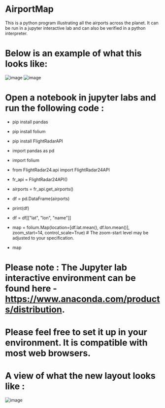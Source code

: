 # AirportMap
This is a python program illustrating all the airports across the planet. It can be run in a jupyter interactive lab and can also be verified in a python interpreter.

# Below is an example of what this looks like:

![image](https://user-images.githubusercontent.com/101802030/183252346-dd73c805-b1ed-4cde-9514-3dadcbc2984e.png)
![image](https://user-images.githubusercontent.com/101802030/183252293-65eb58e7-ffad-4283-b88e-ed42e9c6c3ab.png)

# Open a notebook in jupyter labs and run the following code :

- pip install pandas
- pip install folium
- pip install FlightRadarAPI

- import pandas as pd
- import folium
- from FlightRadar24.api import FlightRadar24API

- fr_api = FlightRadar24API()
- airports = fr_api.get_airports()
- df = pd.DataFrame(airports)
- print(df)

- df = df[["lat", "lon", "name"]]
- map = folium.Map(location=[df.lat.mean(), df.lon.mean()], zoom_start=14, control_scale=True) # The zoom-start level may be adjusted to your specification.
- map

# Please note : The Jupyter lab interactive environment can be found here - https://www.anaconda.com/products/distribution.
# Please feel free to set it up in your environment. It is compatible with most web browsers.

# A view of what the new layout looks like :
![image](https://user-images.githubusercontent.com/101802030/183876214-e738577c-8668-462b-aac0-41386fde4761.png)

